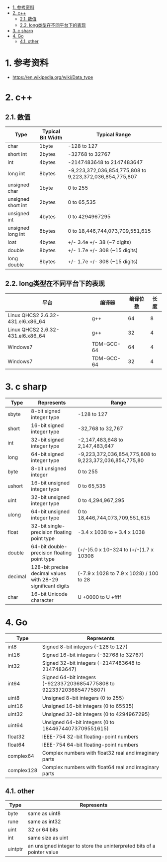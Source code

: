 

<!-- TOC -->

- [1. 参考资料](#1-参考资料)
- [2. c++](#2-c)
    - [2.1. 数值](#21-数值)
    - [2.2. long类型在不同平台下的表现](#22-long类型在不同平台下的表现)
- [3. c sharp](#3-c-sharp)
- [4. Go](#4-go)
    - [4.1. other](#41-other)

<!-- /TOC -->


# 1. 参考资料

* https://en.wikipedia.org/wiki/Data_type

# 2. c++

## 2.1. 数值

Type|	Typical Bit Width|	Typical Range
-|-|-
char	|1byte|	-128 to 127
short int	|2bytes	|-32768 to 32767
int|	4bytes	|-2147483648 to 2147483647
long int|	8bytes	|-9,223,372,036,854,775,808 to 9,223,372,036,854,775,807
unsigned char|	1byte	|0 to 255
unsigned short int|	2bytes|	0 to 65,535
unsigned int|	4bytes	|0 to 4294967295
unsigned long int|	8bytes	|0 to 18,446,744,073,709,551,615
loat	|4bytes	|+/- 3.4e +/- 38 (~7 digits)
double	|8bytes|	+/- 1.7e +/- 308 (~15 digits)
long double|	8bytes|	+/- 1.7e +/- 308 (~15 digits)

## 2.2. long类型在不同平台下的表现

平台	|编译器	|编译位数	|长度
-|-|-|-
Linux QHCS2 2.6.32-431.el6.x86_64|	g++	|64|	8
Linux QHCS2 2.6.32-431.el6.x86_64|	g++|	32	|4
Windows7|	TDM-GCC-64|	64	|4
Windows7|	TDM-GCC-64	|32	|4


# 3. c sharp

Type	|Represents	|Range
-|-|-
sbyte	|8-bit signed integer type|	-128 to 127
short	|16-bit signed integer type	|-32,768 to 32,767
int	|32-bit signed integer type|	-2,147,483,648 to 2,147,483,647
long|	64-bit signed integer type|	-9,223,372,036,854,775,808 to 9,223,372,036,854,775,80
byte	|8-bit unsigned integer	|0 to 255
ushort	|16-bit unsigned integer type	|0 to 65,535
uint	|32-bit unsigned integer type	|0 to 4,294,967,295
ulong	|64-bit unsigned integer type	|0 to 18,446,744,073,709,551,615
float	|32-bit single-precision floating point type|	-3.4 x 1038 to + 3.4 x 1038
double	|64-bit double-precision floating point type|	(+/-)5.0 x 10-324 to (+/-)1.7 x 10308
decimal	|128-bit precise decimal values with 28-29 significant digits|	(-7.9 x 1028 to 7.9 x 1028) / 100 to 28
char	|16-bit Unicode character	|U +0000 to U +ffff

# 4. Go

Type	|Represents
-|-
int8	|Signed 8-bit integers (-128 to 127)
int16	|Signed 16-bit integers (-32768 to 32767)
int32	|Signed 32-bit integers (-2147483648 to 2147483647)
int64	|Signed 64-bit integers (-9223372036854775808 to 9223372036854775807)
uint8	|Unsigned 8-bit integers (0 to 255)
uint16	|Unsigned 16-bit integers (0 to 65535)
uint32	|Unsigned 32-bit integers (0 to 4294967295)
uint64	|Unsigned 64-bit integers (0 to 18446744073709551615)
float32	|IEEE-754 32-bit floating-point numbers
float64|	IEEE-754 64-bit floating-point numbers
complex64	|Complex numbers with float32 real and imaginary parts
complex128|	Complex numbers with float64 real and imaginary parts

## 4.1. other

Type	|Represents
-|-
byte	|same as uint8
rune	|same as int32
uint	|32 or 64 bits
int	|same size as uint
uintptr|	an unsigned integer to store the uninterpreted bits of a pointer value

